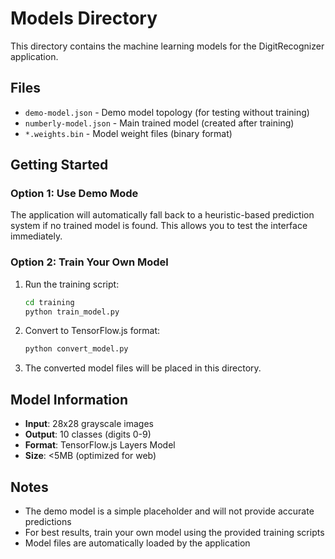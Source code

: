 # Models Directory

This directory contains the machine learning models for the DigitRecognizer application.

## Files

- `demo-model.json` - Demo model topology (for testing without training)
- `numberly-model.json` - Main trained model (created after training)
- `*.weights.bin` - Model weight files (binary format)

## Getting Started

### Option 1: Use Demo Mode
The application will automatically fall back to a heuristic-based prediction system if no trained model is found. This allows you to test the interface immediately.

### Option 2: Train Your Own Model
1. Run the training script:
   ```bash
   cd training
   python train_model.py
   ```

2. Convert to TensorFlow.js format:
   ```bash
   python convert_model.py
   ```

3. The converted model files will be placed in this directory.

## Model Information

- **Input**: 28x28 grayscale images
- **Output**: 10 classes (digits 0-9)
- **Format**: TensorFlow.js Layers Model
- **Size**: <5MB (optimized for web)

## Notes

- The demo model is a simple placeholder and will not provide accurate predictions
- For best results, train your own model using the provided training scripts
- Model files are automatically loaded by the application
